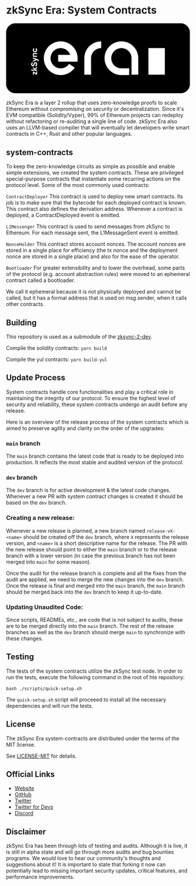 # zkSync Era: System Contracts

[![Logo](eraLogo.svg)](https://zksync.io/)

zkSync Era is a layer 2 rollup that uses zero-knowledge proofs to scale Ethereum without compromising on security or
decentralization. Since it's EVM compatible (Solidity/Vyper), 99% of Ethereum projects can redeploy without refactoring
or re-auditing a single line of code. zkSync Era also uses an LLVM-based compiler that will eventually let developers
write smart contracts in C++, Rust and other popular languages.

## system-contracts

To keep the zero-knowledge circuits as simple as possible and enable simple extensions, we created the system contracts.
These are privileged special-purpose contracts that instantiate some recurring actions on the protocol level. Some of the
most commonly used contracts:

`ContractDeployer` This contract is used to deploy new smart contracts. Its job is to make sure that the bytecode for each deployed 
contract is known. This contract also defines the derivation address. Whenever a contract is deployed, a ContractDeployed 
event is emitted.

`L1Messenger` This contract is used to send messages from zkSync to Ethereum. For each message sent, the L1MessageSent event is emitted.

`NonceHolder` This contract stores account nonces. The account nonces are stored in a single place for efficiency (the tx nonce and
the deployment nonce are stored in a single place) and also for the ease of the operator.

`Bootloader` For greater extensibility and to lower the overhead, some parts of the protocol (e.g. account abstraction rules) were
moved to an ephemeral contract called a bootloader. 

We call it ephemeral because it is not physically deployed and cannot be called, but it has a formal address that is used 
on msg.sender, when it calls other contracts.

## Building

This repository is used as a submodule of the [zksync-2-dev](https://github.com/matter-labs/zksync-2-dev).

Compile the solidity contracts: `yarn build`

Compile the yul contracts: `yarn build-yul`

## Update Process

System contracts handle core functionalities and play a critical role in maintaining the integrity of our protocol. To ensure the highest level of security and reliability, these system contracts undergo an audit before any release.

Here is an overview of the release process of the system contracts which is aimed to preserve agility and clarity on the order of the upgrades:

### `main` branch

The `main` branch contains the latest code that is ready to be deployed into production. It reflects the most stable and audited version of the protocol.

### `dev` branch 

The `dev` branch is for active development & the latest code changes. Whenever a new PR with system contract changes is created it should be based on the `dev` branch.

### Creating a new release:

Whenever a new release is planned, a new branch named `release-vX-<name>` should be created off the `dev` branch, where `X` represents the release version, and `<name>` is a short descriptive name for the release. The PR with the new release should point to either the `main` branch or to the release branch with a lower version (in case the previous branch has not been merged into `main` for some reason).

Once the audit for the release branch is complete and all the fixes from the audit are applied, we need to merge the new changes into the `dev` branch. Once the release is final and merged into the `main` branch, the `main` branch should be merged back into the `dev` branch to keep it up-to-date.

### Updating Unaudited Code:

Since scripts, READMEs, etc., are code that is not subject to audits, these are to be merged directly into the `main` branch. The rest of the release branches as well as the `dev` branch should merge `main` to synchronize with these changes.

## Testing

The tests of the system contracts utilize the zkSync test node. In order to run the tests, execute the following command in the root of hte repository:

```
bash ./scripts/quick-setup.sh
```

The `quick-setup.sh` script will proceeed to install all the necessary dependencies and will run the tests.

## License

The zkSync Era system-contracts are distributed under the terms of the MIT license.

See [LICENSE-MIT](LICENSE-MIT) for details.

## Official Links

- [Website](https://zksync.io/)
- [GitHub](https://github.com/matter-labs)
- [Twitter](https://twitter.com/zksync)
- [Twitter for Devs](https://twitter.com/zkSyncDevs)
- [Discord](https://discord.gg/nMaPGrDDwk)

## Disclaimer

zkSync Era has been through lots of testing and audits. Although it is live, it is still in alpha state and will go
through more audits and bug bounties programs. We would love to hear our community's thoughts and suggestions about it!
It is important to state that forking it now can potentially lead to missing important security updates, critical
features, and performance improvements.
